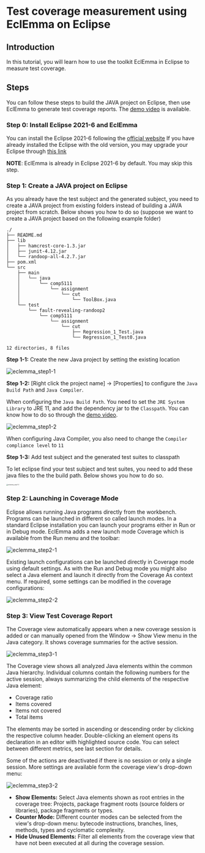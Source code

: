 # Test coverage measurement using EclEmma on Eclipse

## Introduction

In this tutorial, you will learn how to use the toolkit EclEmma in Eclipse to measure test coverage.

## Steps

You can follow these steps to build the JAVA project on Eclipse, then use EclEmma to generate test coverage reports. The [demo video](https://drive.google.com/file/d/1DZAGe0WpumKhFayyKqE2bDjnS3t9D42i/view?usp=sharing) is available.

### Step 0: Install Eclipse 2021-6 and EclEmma
You can install the Eclipse 2021-6 following the [official website](https://www.eclipse.org/downloads/packages/release/2021-06/r/eclipse-ide-java-developers)
If you have already installed the Eclipse with the old version, you may upgrade your Eclipse through [this link](https://wiki.eclipse.org/FAQ_How_do_I_upgrade_Eclipse_IDE%3F)

**NOTE**: EclEmma is already in Eclipse 2021-6 by default. You may skip this step.


### **Step 1: Create a JAVA project on Eclipse**

As you already have the test subject and the generated subject, you need to create a JAVA project from existing folders instead of building a JAVA project from scratch. Below shows you how to do so (suppose we want to create a JAVA project based on the following example folder)

```(base)  example  tree ./
./
├── README.md
├── lib
│   ├── hamcrest-core-1.3.jar
│   ├── junit-4.12.jar
│   └── randoop-all-4.2.7.jar
├── pom.xml
└── src
    ├── main
    │   └── java
    │       └── comp5111
    │           └── assignment
    │               └── cut
    │                   └── ToolBox.java
    └── test
        └── fault-revealing-randoop2
            └── comp5111
                └── assignment
                    └── cut
                        ├── Regression_1_Test.java
                        └── Regression_1_Test0.java

12 directories, 8 files
```

**Step 1-1:** Create the new Java project by setting the existing location

![eclemma_step1-1](../pic/eclemma_step1-1.png)



**Step 1-2:** [Right click the project name] -> [Properties] to configure the `Java Build Path` and `Java Compiler`. 

When configuring the `Java Build Path`. You need to set the `JRE System Library` to JRE 11, and add the dependency jar to the `Classpath`. You can know how to do so through the [demo video](https://drive.google.com/file/d/1DZAGe0WpumKhFayyKqE2bDjnS3t9D42i/view?usp=sharing).

![eclemma_step1-2](../pic/eclemma_step1-2.png)

When configuring Java Compiler, you also need to change the `Compiler compliance level` to `11`

**Step 1-3:** Add test subject and the generated test suites to classpath

To let eclipse find your test subject and test suites, you need to add these java files to the the build path. Below shows you how to do so.

<img src="../pic/eclemma_step1-3.png" alt="eclemma_step1-3" style="zoom: 25%;" />



### Step 2: Launching in Coverage Mode

Eclipse allows running Java programs directly from the workbench. Programs can be launched in different so called launch modes. In a standard Eclipse installation you can launch your programs either in Run or in Debug mode. EclEmma adds a new launch mode Coverage which is available from the Run menu and the toolbar:

![eclemma_step2-1](../pic/eclemma_step2-1.png)

Existing launch configurations can be launched directly in Coverage mode using default settings. As with the Run and Debug mode you might also select a Java element and launch it directly from the Coverage As context menu. If required, some settings can be modified in the coverage configurations:

![eclemma_step2-2](../pic/eclemma_step2-2.png)

### Step 3: View Test Coverage Report

The Coverage view automatically appears when a new coverage session is added or can manually opened from the Window → Show View menu in the Java category. It shows coverage summaries for the active session.

![eclemma_step3-1](../pic/eclemma_step3-1.png)

 

The Coverage view shows all analyzed Java elements within the common Java hierarchy. Individual columns contain the following numbers for the active session, always summarizing the child elements of the respective Java element:

- Coverage ratio
- Items covered
- Items not covered
- Total items

The elements may be sorted in ascending or descending order by clicking the respective column header. Double-clicking an element opens its declaration in an editor with highlighted source code. You can select between different metrics, see last section for details.

 

Some of the actions are deactivated if there is no session or only a single session. More settings are available form the coverage view's drop-down menu:

![eclemma_step3-2](../pic/eclemma_step3-2.png)

 

- **Show Elements:** Select Java elements shown as root entries in the coverage tree: Projects, package fragment roots (source folders or libraries), package fragments or types.
- **Counter Mode:** Different counter modes can be selected from the view's drop-down menu: bytecode instructions, branches, lines, methods, types and cyclomatic complexity.
- **Hide Unused Elements:** Filter all elements from the coverage view that have not been executed at all during the coverage session.

